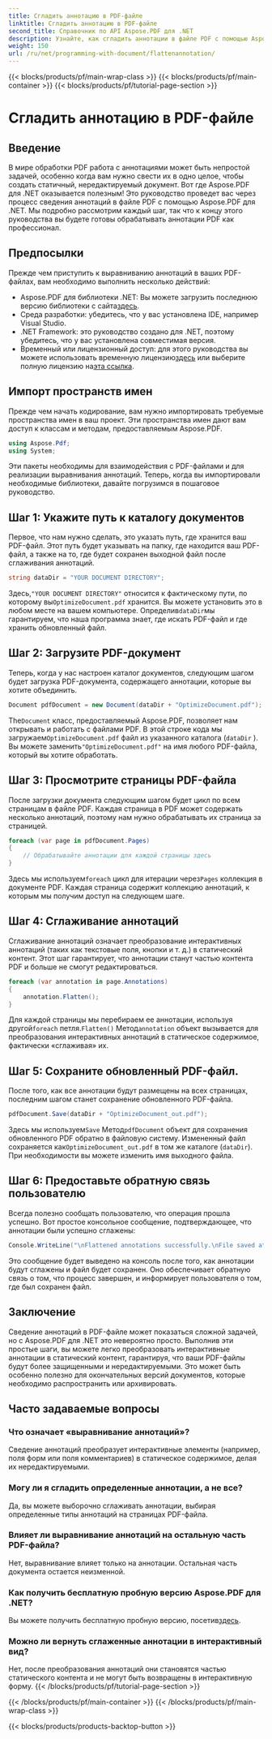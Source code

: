 ```yaml
---
title: Сгладить аннотацию в PDF-файле
linktitle: Сгладить аннотацию в PDF-файле
second_title: Справочник по API Aspose.PDF для .NET
description: Узнайте, как сгладить аннотации в файле PDF с помощью Aspose.PDF для .NET в этом руководстве. Упростите процесс управления PDF с помощью нашего подробного руководства.
weight: 150
url: /ru/net/programming-with-document/flattenannotation/
---
```


{{< blocks/products/pf/main-wrap-class >}}
{{< blocks/products/pf/main-container >}}
{{< blocks/products/pf/tutorial-page-section >}}

# Сгладить аннотацию в PDF-файле

## Введение

В мире обработки PDF работа с аннотациями может быть непростой задачей, особенно когда вам нужно свести их в одно целое, чтобы создать статичный, нередактируемый документ. Вот где Aspose.PDF для .NET оказывается полезным! Это руководство проведет вас через процесс сведения аннотаций в файле PDF с помощью Aspose.PDF для .NET. Мы подробно рассмотрим каждый шаг, так что к концу этого руководства вы будете готовы обрабатывать аннотации PDF как профессионал.

## Предпосылки

Прежде чем приступить к выравниванию аннотаций в ваших PDF-файлах, вам необходимо выполнить несколько действий:

-  Aspose.PDF для библиотеки .NET: Вы можете загрузить последнюю версию библиотеки с сайта[здесь](https://releases.aspose.com/pdf/net/).
- Среда разработки: убедитесь, что у вас установлена IDE, например Visual Studio.
- .NET Framework: это руководство создано для .NET, поэтому убедитесь, что у вас установлена совместимая версия.
- Временный или лицензионный доступ: для этого руководства вы можете использовать временную лицензию[здесь](https://purchase.aspose.com/temporary-license/) или выберите полную лицензию на[эта ссылка](https://purchase.aspose.com/buy).

## Импорт пространств имен

Прежде чем начать кодирование, вам нужно импортировать требуемые пространства имен в ваш проект. Эти пространства имен дают вам доступ к классам и методам, предоставляемым Aspose.PDF.

```csharp
using Aspose.Pdf;
using System;
```

Эти пакеты необходимы для взаимодействия с PDF-файлами и для реализации выравнивания аннотаций. Теперь, когда вы импортировали необходимые библиотеки, давайте погрузимся в пошаговое руководство.

## Шаг 1: Укажите путь к каталогу документов

Первое, что нам нужно сделать, это указать путь, где хранится ваш PDF-файл. Этот путь будет указывать на папку, где находится ваш PDF-файл, а также на то, где будет сохранен выходной файл после сглаживания аннотаций.

```csharp
string dataDir = "YOUR DOCUMENT DIRECTORY";
```

 Здесь,`"YOUR DOCUMENT DIRECTORY"` относится к фактическому пути, по которому вы`OptimizeDocument.pdf` хранится. Вы можете установить это в любом месте на вашем компьютере. Определив`dataDir`мы гарантируем, что наша программа знает, где искать PDF-файл и где хранить обновленный файл. 

## Шаг 2: Загрузите PDF-документ

Теперь, когда у нас настроен каталог документов, следующим шагом будет загрузка PDF-документа, содержащего аннотации, которые вы хотите объединить.

```csharp
Document pdfDocument = new Document(dataDir + "OptimizeDocument.pdf");
```

 The`Document` класс, предоставляемый Aspose.PDF, позволяет нам открывать и работать с файлами PDF. В этой строке кода мы загружаем`OptimizeDocument.pdf` файл из указанного каталога (`dataDir` ). Вы можете заменить`"OptimizeDocument.pdf"` на имя любого PDF-файла, который вы хотите обработать.

## Шаг 3: Просмотрите страницы PDF-файла

После загрузки документа следующим шагом будет цикл по всем страницам в файле PDF. Каждая страница в PDF может содержать несколько аннотаций, поэтому нам нужно обрабатывать их страница за страницей.

```csharp
foreach (var page in pdfDocument.Pages)
{
    // Обрабатывайте аннотации для каждой страницы здесь
}
```

 Здесь мы используем`foreach` цикл для итерации через`Pages` коллекция в документе PDF. Каждая страница содержит коллекцию аннотаций, к которым мы получим доступ на следующем шаге.

## Шаг 4: Сглаживание аннотаций

Сглаживание аннотаций означает преобразование интерактивных аннотаций (таких как текстовые поля, кнопки и т. д.) в статический контент. Этот шаг гарантирует, что аннотации станут частью контента PDF и больше не смогут редактироваться.

```csharp
foreach (var annotation in page.Annotations)
{
    annotation.Flatten();
}
```

 Для каждой страницы мы перебираем ее аннотации, используя другой`foreach` петля.`Flatten()` Метод`annotation` объект вызывается для преобразования интерактивных аннотаций в статическое содержимое, фактически «сглаживая» их.

## Шаг 5: Сохраните обновленный PDF-файл.

После того, как все аннотации будут размещены на всех страницах, последним шагом станет сохранение обновленного PDF-файла.

```csharp
pdfDocument.Save(dataDir + "OptimizeDocument_out.pdf");
```

 Здесь мы используем`Save` Метод`pdfDocument` объект для сохранения обновленного PDF обратно в файловую систему. Измененный файл сохраняется как`OptimizeDocument_out.pdf` в том же каталоге (`dataDir`). При необходимости вы можете изменить имя выходного файла.

## Шаг 6: Предоставьте обратную связь пользователю

Всегда полезно сообщать пользователю, что операция прошла успешно. Вот простое консольное сообщение, подтверждающее, что аннотации были успешно сглажены:

```csharp
Console.WriteLine("\nFlattened annotations successfully.\nFile saved at " + dataDir);
```

Это сообщение будет выведено на консоль после того, как аннотации будут сглажены и файл будет сохранен. Оно обеспечивает обратную связь о том, что процесс завершен, и информирует пользователя о том, где был сохранен файл.

## Заключение

Сведение аннотаций в PDF-файле может показаться сложной задачей, но с Aspose.PDF для .NET это невероятно просто. Выполнив эти простые шаги, вы можете легко преобразовать интерактивные аннотации в статический контент, гарантируя, что ваши PDF-файлы будут более защищенными и нередактируемыми. Это может быть особенно полезно для окончательных версий документов, которые необходимо распространить или архивировать.

## Часто задаваемые вопросы

### Что означает «выравнивание аннотаций»?
Сведение аннотаций преобразует интерактивные элементы (например, поля форм или поля комментариев) в статическое содержимое, делая их нередактируемыми.

### Могу ли я сгладить определенные аннотации, а не все?
Да, вы можете выборочно сглаживать аннотации, выбирая определенные типы аннотаций на страницах PDF-файла.

### Влияет ли выравнивание аннотаций на остальную часть PDF-файла?
Нет, выравнивание влияет только на аннотации. Остальная часть документа остается неизменной.

### Как получить бесплатную пробную версию Aspose.PDF для .NET?
 Вы можете получить бесплатную пробную версию, посетив[здесь](https://releases.aspose.com/).

### Можно ли вернуть сглаженные аннотации в интерактивный вид?
Нет, после преобразования аннотаций они становятся частью статического контента и не могут быть возвращены в интерактивную форму.
{{< /blocks/products/pf/tutorial-page-section >}}

{{< /blocks/products/pf/main-container >}}
{{< /blocks/products/pf/main-wrap-class >}}

{{< blocks/products/products-backtop-button >}}
